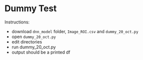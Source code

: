 # Dummy Test

Instructions: </br>
- download `dnn_model` folder, `Image_ROI.csv` and `dummy_20_oct.py` </br>
- open `dummy_20_oct.py` </br>
- edit directories </br>
- run dummy_20_oct.py </br>
- output should be a printed df
